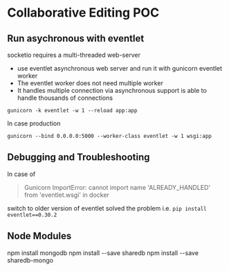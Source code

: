 
# Collaborative Editing POC

## Run asychronous with eventlet

socketio requires a multi-threaded web-server

- use eventlet asynchronous web server and run it with gunicorn eventlet worker
- The eventlet worker does not need multiple worker
- It handles multiple connection via asynchronous support is able to handle thousands of connections

```
gunicorn -k eventlet -w 1 --reload app:app
```

In case production

```
gunicorn --bind 0.0.0.0:5000 --worker-class eventlet -w 1 wsgi:app
```
## Debugging and Troubleshooting

In case of

> Gunicorn ImportError: cannot import name 'ALREADY_HANDLED' from 'eventlet.wsgi' in docker

switch to older version of eventlet solved the problem i.e. `pip install eventlet==0.30.2`

## Node Modules

npm install mongodb
npm install --save sharedb
npm install --save sharedb-mongo